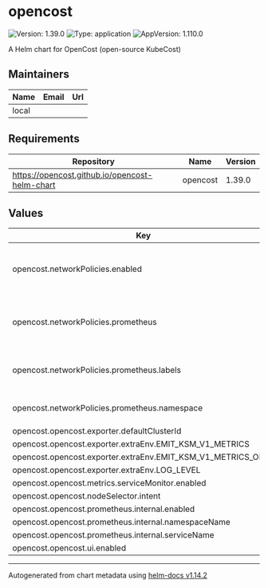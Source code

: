 # opencost

![Version: 1.39.0](https://img.shields.io/badge/Version-1.39.0-informational?style=flat-square) ![Type: application](https://img.shields.io/badge/Type-application-informational?style=flat-square) ![AppVersion: 1.110.0](https://img.shields.io/badge/AppVersion-1.110.0-informational?style=flat-square)

A Helm chart for OpenCost (open-source KubeCost)

## Maintainers

| Name | Email | Url |
| ---- | ------ | --- |
| local |  |  |

## Requirements

| Repository | Name | Version |
|------------|------|---------|
| https://opencost.github.io/opencost-helm-chart | opencost | 1.39.0 |

## Values

| Key | Type | Default | Description |
|-----|------|---------|-------------|
| opencost.networkPolicies.enabled | bool | `false` | Specifies whether networkpolicies should be created |
| opencost.networkPolicies.prometheus | object | `{"labels":{"app.kubernetes.io/name":"prometheus"},"namespace":"kube-prometheus-stack","port":9090}` | Internal Prometheus settings related to NetworkPolicies |
| opencost.networkPolicies.prometheus.labels | object | `{"app.kubernetes.io/name":"prometheus"}` | Labels applied to the Prometheus server pod(s) |
| opencost.networkPolicies.prometheus.namespace | string | `"kube-prometheus-stack"` | Existing Prometheus installation |
| opencost.opencost.exporter.defaultClusterId | string | `nil` |  |
| opencost.opencost.exporter.extraEnv.EMIT_KSM_V1_METRICS | string | `"false"` |  |
| opencost.opencost.exporter.extraEnv.EMIT_KSM_V1_METRICS_ONLY | string | `"true"` |  |
| opencost.opencost.exporter.extraEnv.LOG_LEVEL | string | `"warn"` |  |
| opencost.opencost.metrics.serviceMonitor.enabled | bool | `false` |  |
| opencost.opencost.nodeSelector.intent | string | `"apps"` |  |
| opencost.opencost.prometheus.internal.enabled | bool | `true` |  |
| opencost.opencost.prometheus.internal.namespaceName | string | `"kube-prometheus-stack"` |  |
| opencost.opencost.prometheus.internal.serviceName | string | `"kube-prometheus-stack-prometheus"` |  |
| opencost.opencost.ui.enabled | bool | `true` |  |

----------------------------------------------
Autogenerated from chart metadata using [helm-docs v1.14.2](https://github.com/norwoodj/helm-docs/releases/v1.14.2)
